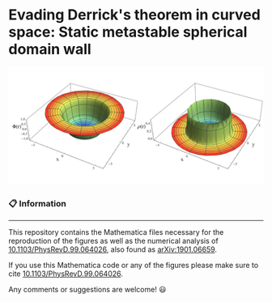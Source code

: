 # Evading Derrick's theorem in curved space: Static metastable spherical domain wall
<p align="center">
<img src="fig_info.jpg" width="700" title="Figure_1" />
</p>

### :clipboard: Information
------------------

This repository contains the Mathematica files necessary for the reproduction of the figures as well as the numerical analysis of [10.1103/PhysRevD.99.064026](https://journals.aps.org/prd/abstract/10.1103/PhysRevD.99.064026), also found as [arXiv:1901.06659](https://arxiv.org/pdf/1901.06659.pdf).

If you use this Mathematica code or any of the figures please make sure to cite [10.1103/PhysRevD.99.064026](https://journals.aps.org/prd/abstract/10.1103/PhysRevD.99.064026).

Any comments or suggestions are welcome! :smiley:
